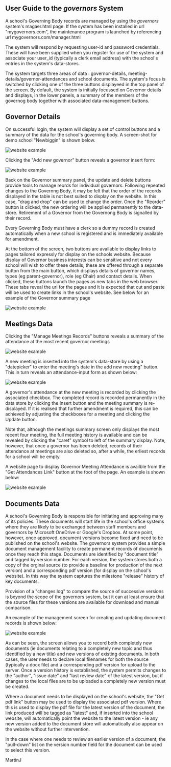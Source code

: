 ## User Guide to the *governors* System

A school's Governing Body records are managed by using the *governors* system's magaer.html page. If the system has been installed in url "mygovernors.com", the maintenance program is launched by referencing url mygovernors.com/manager.html

The system will respond by requesting user-id and password credentials. These  will have been supplied when you register for use of the system and associate your user_id (typically a clerk email address) with the school's entries in the system's data-stores.

The system targets three areas of data : governor-details, meeting-details/governor-attendances and school documents. The system's focus is switched by clicking one of the three buttons displayeed in the top panel of the screen. By default, the system is initially focussed on Governor details and displays, in the lower panels, a summary of the members of the governog body together with associated data-management buttons.

## Governor Details

On successful login, the system will display a set of control buttons and a summary of the data for the school's governing body. A screen-shot for demo school "Newbiggin" is shown below.

![website example](screens/screen1.png)


Clicking the "Add new governor" button reveals a governor insert form:

![website example](screens/screen2.png)

Back on the Governor summary panel, the update and delete buttons provide tools to manage reords for individual governors. Following repeated changes to the Governng Body, it may be felt that the order of the records displayed in the table is not best suited to display on the website. In this case, "drag and drop" can be used to change the order. Once the "Reorder" button is clicked, the new ordering will be applied permanently to the data-store. Retirement of a Governor from the Governong Body is signalled by their record.

Every Governing Body must have a clerk so a dummy record is created automatically when a new school is registered and is immediately available for amendment.

At the bottom of the screen, two buttons are available to display links to pages tailored expressly for display on the schools website. Because display of Governor business interests can be sensitive and not every school will wish to offer these details, these are offered through a separate button from the main button, which displays details of governor names, types (eg parent-governor), role (eg Chair) and contact details. When clicked, these buttons launch the pages as new tabs in the web browser. These tabs reveal the url for the pages and it is expected that cut and paste will be used to create links in the school's website. See below for an example of the Governor summary page 

![website example](screens/screen3.png)

## Meetings Data

Clicking the "Manage Meetings Records" buttons reveals a summary of the attendance at the most recent governor meetings

![website example](screens/screen4.png)

A new meeting is inserted into the system's data-store by using a "datepicker" to enter the meeting's date in the add new meeting" button. This in turn reveals an attendance-input form as shown below:

![website example](screens/screen5.png)

A governor's attendance at the new meeting is recorded by clicking the associated checkbox. The completed record is recorded permanently in the data store by clicking the Insert button and the meeting summary is re-displayed. If it is realised that further amendment is required, this can be achieved by adjusting the checkboxes for a meeting and clicking the Update button.

Note that, although the meetings summary screen only displays the most recent four meeting, the full meeting history is available and can be revealed by clicking the "caret" symbol to left of the summary display. Note, however, that once a governor has been deleted, records of their attendance at meetings are also deleted so, after a while, the erliest records for a school will be empty.

A website page to display Governor Meeting Attendance is availble from the "Get Attendances Link" button at the foot of the page. An example is shown below:

![website example](screens/screen6.png)

## Documents Data

A school's Governing Body is responsible for initiating and approving many of its policies. These documents will start life in the school's office systems where they are likely to be exchanged between staff members and governors by Microsoft OneDrive or Google's Dropbox. At some point, however, once approved, document versions become fixed and need to be published on the school's website. The governors system provides a simple document management facility to create permanent records of documents once they reach this stage. Documents are identified by "document title" and tagged by version number. For each version, the system stores both a copy of the orginal source (to provide a baseline for production of the next version) and a corresponding pdf version (for display on the school's website). In this way the system captures the milestone "release" history of key documents.

Provision of a "changes log" to compare the source of successive versions is beyond the scope of the governors system, but it can at least ensure that the source files for these versions are available for download and manual comparison.

An example of the management screen for creating and updating document records is shown below:

![website example](screens/screen7.png)

As can be seen, the screen allows you to record both completely new documents (ie documents relating to a completely new topic and thus identified by a new title) and new versions of existing documents. In both cases, the user needs to declare local filenames for both the source (typically a docx file) and a corresponding pdf version for upload to the server. Once a version history is established, the system permits changes to the "author", "issue date" and "last review date" of the latest version, but if changes to the local files are to be uploaded a completely new version must be created.

Where a document needs to be displayed on the school's website, the "Get pdf link" button may be used to display the associated pdf version. Where this is used to display the pdf file for the latest version of the document, the link produced will be tagged as "latest" and, if inserted into the school website, will automatically point the website to the latest version - ie any new version added to the document store will automatically also appear on the website without further intervention.

In the case where one needs to review an earlier version of a document, the "pull-down" list on the version number field for the document can be used to select this version.

MartinJ

